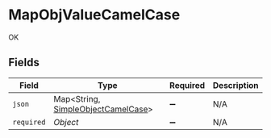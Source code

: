 # MapObjValueCamelCase

OK


## Fields

| Field                                                                              | Type                                                                               | Required                                                                           | Description                                                                        |
| ---------------------------------------------------------------------------------- | ---------------------------------------------------------------------------------- | ---------------------------------------------------------------------------------- | ---------------------------------------------------------------------------------- |
| `json`                                                                             | Map<String, [SimpleObjectCamelCase](../../models/shared/SimpleObjectCamelCase.md)> | :heavy_minus_sign:                                                                 | N/A                                                                                |
| `required`                                                                         | *Object*                                                                           | :heavy_minus_sign:                                                                 | N/A                                                                                |